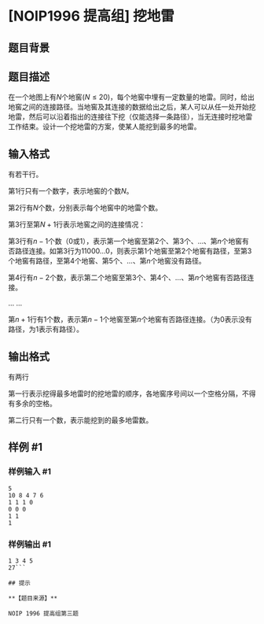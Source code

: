 # [NOIP1996 提高组] 挖地雷

## 题目背景



## 题目描述

在一个地图上有$N$个地窖$(N \le 20)$，每个地窖中埋有一定数量的地雷。同时，给出地窖之间的连接路径。当地窖及其连接的数据给出之后，某人可以从任一处开始挖地雷，然后可以沿着指出的连接往下挖（仅能选择一条路径），当无连接时挖地雷工作结束。设计一个挖地雷的方案，使某人能挖到最多的地雷。


## 输入格式

有若干行。

第$1$行只有一个数字，表示地窖的个数$N$。

第$2$行有$N$个数，分别表示每个地窖中的地雷个数。

第$3$行至第$N+1$行表示地窖之间的连接情况：

第$3$行有$n-1$个数（$0$或$1$），表示第一个地窖至第$2$个、第$3$个、…、第$n$个地窖有否路径连接。如第$3$行为$1 1 0 0 0 … 0$，则表示第$1$个地窖至第$2$个地窖有路径，至第$3$个地窖有路径，至第$4$个地窖、第$5$个、…、第$n$个地窖没有路径。  

第$4$行有$n-2$个数，表示第二个地窖至第$3$个、第$4$个、…、第$n$个地窖有否路径连接。

… …

第$n+1$行有$1$个数，表示第$n-1$个地窖至第$n$个地窖有否路径连接。（为$0$表示没有路径，为$1$表示有路径）。


## 输出格式

有两行

第一行表示挖得最多地雷时的挖地雷的顺序，各地窖序号间以一个空格分隔，不得有多余的空格。

第二行只有一个数，表示能挖到的最多地雷数。


## 样例 #1

### 样例输入 #1
```
5
10 8 4 7 6
1 1 1 0
0 0 0
1 1
1
```

### 样例输出 #1

```
1 3 4 5
27```

## 提示

**【题目来源】**

NOIP 1996 提高组第三题

